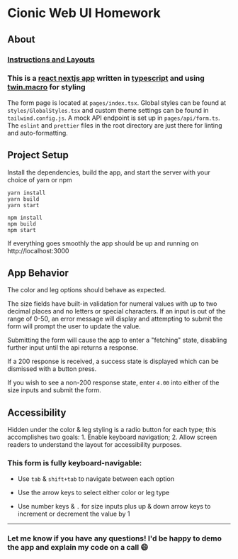 # Cionic Web UI Homework

## About

### [Instructions and Layouts](https://docs.google.com/document/d/1d0upM8NlhQ3LbN5I2EnSRLmNYtwTYTKnRRhRIHHnwqo)

### This is a [react nextjs app](https://nextjs.org/) written in [typescript](https://www.typescriptlang.org/) and using [twin.macro](https://www.npmjs.com/package/twin.macro) for styling

The form page is located at `pages/index.tsx`. Global styles can be found at `styles/GlobalStyles.tsx` and custom theme settings can be found in `tailwind.config.js`. A mock API endpoint is set up in `pages/api/form.ts`. The `eslint` and `prettier` files in the root directory are just there for linting and auto-formatting.

## Project Setup

Install the dependencies, build the app, and start the server with your choice of yarn or npm

```
yarn install
yarn build
yarn start
```

```
npm install
npm build
npm start
```

If everything goes smoothly the app should be up and running on http://localhost:3000

## App Behavior

The color and leg options should behave as expected.

The size fields have built-in validation for numeral values with up to two decimal places and no letters or special characters. If an input is out of the range of 0-50, an error message will display and attempting to submit the form will prompt the user to update the value.

Submitting the form will cause the app to enter a "fetching" state, disabling further input until the api returns a response.

If a 200 response is received, a success state is displayed which can be dismissed with a button press.

If you wish to see a non-200 response state, enter `4.00` into either of the size inputs and submit the form.

## Accessibility

Hidden under the color & leg styling is a radio button for each type; this accomplishes two goals: 1. Enable keyboard navigation; 2. Allow screen readers to understand the layout for accessibility purposes.

### This form is fully keyboard-navigable:

- Use `tab` & `shift+tab` to navigate between each option

- Use the arrow keys to select either color or leg type

- Use number keys & `.` for size inputs plus up & down arrow keys to increment or decrement the value by 1

---

### Let me know if you have any questions! I'd be happy to demo the app and explain my code on a call 😄
